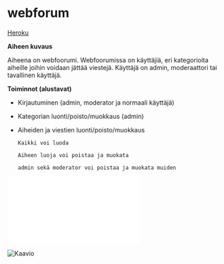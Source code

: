 # webforum

[Heroku](https://blueberry-surprise-52605.herokuapp.com/)

**Aiheen kuvaus**

Aiheena on webfoorumi. Webfoorumissa on käyttäjiä, eri kategorioita aiheille joihin voidaan jättää viestejä. Käyttäjä on admin, moderaattori tai tavallinen käyttäjä.

**Toiminnot (alustavat)**

*	Kirjautuminen (admin, moderator ja normaali käyttäjä)

*	Kategorian luonti/poisto/muokkaus (admin)

*	Aiheiden ja viestien luonti/poisto/muokkaus
		
		Kaikki voi luoda

		Aiheen luoja voi poistaa ja muokata

		admin sekä moderator voi poistaa ja muokata muiden

![Tuntikirjanpito](/dokumentaatio/tuntikirjanpito.md)

![Kaavio](/dokumentaatio/KAAVIO.png)
